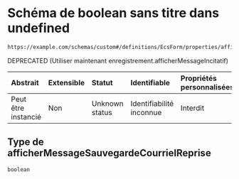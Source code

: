 # Schéma de boolean sans titre dans undefined

```txt
https://example.com/schemas/custom#/definitions/EcsForm/properties/afficherMessageSauvegardeCourrielReprise
```

DEPRECATED (Utiliser maintenant enregistrement.afficherMessageIncitatif)

| Abstrait            | Extensible | Statut         | Identifiable             | Propriétés personnalisées | Propriétés Additionnelles | Limites d'accès | Défini dans                                                                        |
| :------------------ | :--------- | :------------- | :----------------------- | :------------------------ | :------------------------ | :-------------- | :--------------------------------------------------------------------------------- |
| Peut être instancié | Non        | Unknown status | Identifiabilité inconnue | Interdit                  | Autorisé                  | aucun           | [FRW.form.schema.json\*](../out/FRW.form.schema.json "ouvrir le schéma d'origine") |

## Type de afficherMessageSauvegardeCourrielReprise

`boolean`
